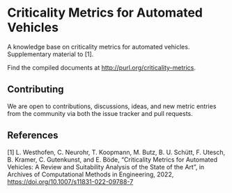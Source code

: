 # Criticality Metrics for Automated Vehicles

A knowledge base on criticality metrics for automated vehicles. 
Supplementary material to [1].

Find the compiled documents at http://purl.org/criticality-metrics.

## Contributing

We are open to contributions, discussions, ideas, and new metric entries from the community via both the issue tracker and pull requests. 

## References

[1] L. Westhofen, C. Neurohr, T. Koopmann, M. Butz, B. U. Schütt, F. Utesch, B. Kramer, C. Gutenkunst, and E. Böde, “Criticality Metrics for Automated Vehicles: A Review and Suitability Analysis of the State of the Art”, in Archives of Computational Methods in Engineering, 2022, https://doi.org/10.1007/s11831-022-09788-7
